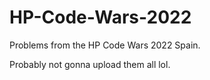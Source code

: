 # HP-Code-Wars-2022
Problems from the HP Code Wars 2022 Spain.

Probably not gonna upload them all lol.
